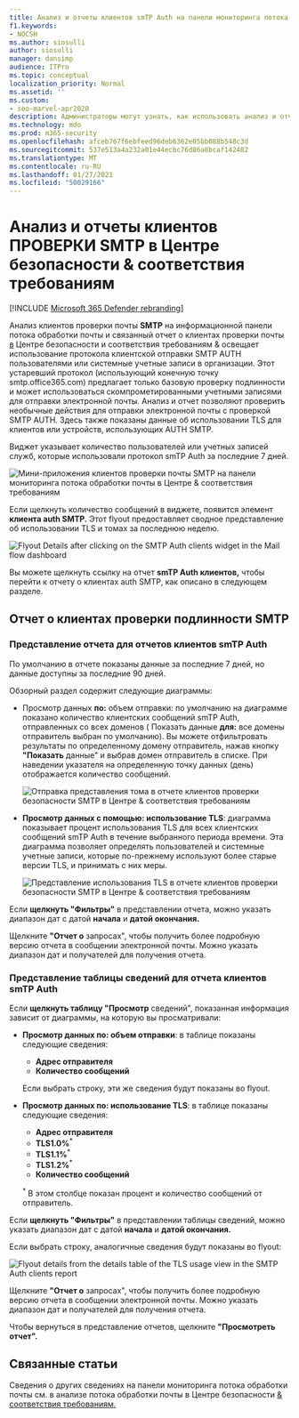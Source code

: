 ```yaml
---
title: Анализ и отчеты клиентов smTP Auth на панели мониторинга потока почты
f1.keywords:
- NOCSH
ms.author: siosulli
author: siosulli
manager: dansimp
audience: ITPro
ms.topic: conceptual
localization_priority: Normal
ms.assetid: ''
ms.custom:
- seo-marvel-apr2020
description: Администраторы могут узнать, как использовать анализ и отчет проверки подлинности SMTP на панели мониторинга потока обработки почты в Центре безопасности и соответствия требованиям & для отслеживания отправителей электронной почты в организации, которые используют протокол SMTP с проверкой подлинности (SMTP AUTH) для отправки сообщений электронной почты.
ms.technology: mdo
ms.prod: m365-security
ms.openlocfilehash: afceb767f6ebfeed96deb6362e05bb088b548c3d
ms.sourcegitcommit: 537e513a4a232a01e44ecbc76d86a8bcaf142482
ms.translationtype: MT
ms.contentlocale: ru-RU
ms.lasthandoff: 01/27/2021
ms.locfileid: "50029166"
---
```

# <a name="smtp-auth-clients-insight-and-report-in-the-security--compliance-center"></a>Анализ и отчеты клиентов ПРОВЕРКИ SMTP в Центре безопасности & соответствия требованиям

[!INCLUDE [Microsoft 365 Defender rebranding](../includes/microsoft-defender-for-office.md)]


Анализ клиентов проверки почты [](mail-flow-insights-v2.md) **SMTP** на информационной панели потока обработки почты и связанный отчет о клиентах проверки почты [в](#smtp-auth-clients-report) Центре безопасности и соответствия требованиям & освещает использование протокола клиентской отправки SMTP AUTH пользователями или системные учетные записи в организации. [](https://protection.office.com) Этот устаревший протокол (использующий конечную точку smtp.office365.com) предлагает только базовую проверку подлинности и может использоваться скомпрометированными учетными записями для отправки электронной почты. Анализ и отчет позволяют проверить необычные действия для отправки электронной почты с проверкой SMTP AUTH. Здесь также показаны данные об использовании TLS для клиентов или устройств, использующих AUTH SMTP.

Виджет указывает количество пользователей или учетных записей служб, которые использовали протокол smTP Auth за последние 7 дней.

![Мини-приложения клиентов проверки почты SMTP на панели мониторинга потока обработки почты в Центре & соответствия требованиям](../../media/mfi-smtp-auth-clients-report-widget.png)

Если щелкнуть количество сообщений в виджете, появится элемент **клиента auth SMTP.** Этот flyout предоставляет сводное представление об использовании TLS и томах за последнюю неделю.

![Flyout Details after clicking on the SMTP Auth clients widget in the Mail flow dashboard](../../media/mfi-smtp-auth-clients-report-details.png)

Вы можете щелкнуть ссылку на отчет **smTP Auth клиентов,** чтобы перейти к отчету о клиентах auth SMTP, как описано в следующем разделе.

## <a name="smtp-auth-clients-report"></a>Отчет о клиентах проверки подлинности SMTP

### <a name="report-view-for-the-smtp-auth-clients-report"></a>Представление отчета для отчетов клиентов smTP Auth

По умолчанию в отчете показаны данные за последние 7 дней, но данные доступны за последние 90 дней.

Обзорный раздел содержит следующие диаграммы:

- Просмотр данных **по:** объем отправки: по умолчанию на диаграмме показано количество клиентских сообщений smTP Auth, отправленных со всех доменов ( Показать данные **для:** все домены отправитель выбран по умолчанию). Вы можете отфильтровать результаты по определенному домену отправитель, нажав кнопку **"Показать** данные" и выбрав домен отправитель в списке. При наведении указателя на определенную точку данных (день) отображается количество сообщений.

  ![Отправка представления тома в отчете клиентов проверки безопасности SMTP в Центре & соответствия требованиям](../../media/mfi-smtp-auth-clients-report-sending-volume-view.png)

- **Просмотр данных с помощью: использование TLS**: диаграмма показывает процент использования TLS для всех клиентских сообщений smTP Auth в течение выбранного периода времени. Эта диаграмма позволяет определять пользователей и системные учетные записи, которые по-прежнему используют более старые версии TLS, и принимать с них меры.

  ![Представление использования TLS в отчете клиентов проверки безопасности SMTP в Центре & соответствия требованиям](../../media/mfi-smtp-auth-clients-report-tls-usage-view.png)

Если **щелкнуть "Фильтры"** в представлении отчета, можно указать диапазон дат с датой **начала** и **датой окончания.**

Щелкните **"Отчет о** запросах", чтобы получить более подробную версию отчета в сообщении электронной почты. Можно указать диапазон дат и получателей для получения отчета.

### <a name="details-table-view-for-the-smtp-auth-clients-report"></a>Представление таблицы сведений для отчета клиентов smTP Auth

Если **щелкнуть таблицу "Просмотр** сведений", показанная информация зависит от диаграммы, на которую вы просматривали:

- **Просмотр данных по: объем отправки**: в таблице показаны следующие сведения:

  - **Адрес отправителя**
  - **Количество сообщений**

  Если выбрать строку, эти же сведения будут показаны во flyout.

- **Просмотр данных по: использование TLS**: в таблице показаны следующие сведения:

  - **Адрес отправителя**
  - **TLS1.0%**<sup>\*</sup>
  - **TLS1.1%**<sup>\*</sup>
  - **TLS1.2%**<sup>\*</sup>
  - **Количество сообщений**

  <sup>\*</sup> В этом столбце показан процент и количество сообщений от отправитель.

Если **щелкнуть "Фильтры"** в представлении таблицы сведений, можно указать диапазон дат с датой **начала** и **датой окончания.**

Если выбрать строку, аналогичные сведения будут показаны во flyout:

![Flyout details from the details table of the TLS usage view in the SMTP Auth clients report](../../media/mfi-smtp-auth-clients-report-tls-usage-view-view-details-table-details.png)

Щелкните **"Отчет о** запросах", чтобы получить более подробную версию отчета в сообщении электронной почты. Можно указать диапазон дат и получателей для получения отчета.

Чтобы вернуться в представление отчетов, щелкните **"Просмотреть отчет".**

## <a name="related-topics"></a>Связанные статьи

Сведения о других сведениях на панели мониторинга потока обработки почты см. в анализе потока обработки почты в Центре безопасности [& соответствия требованиям.](mail-flow-insights-v2.md)
